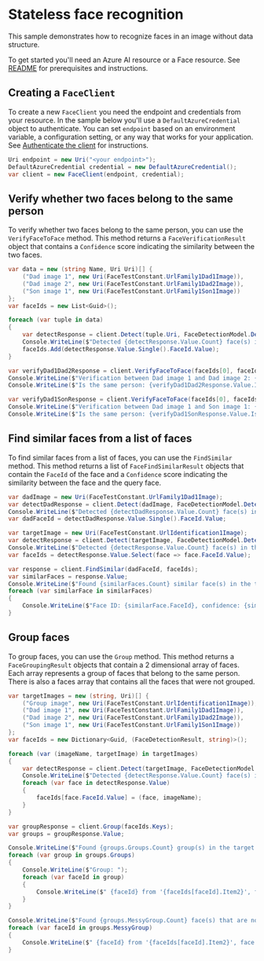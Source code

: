 # Stateless face recognition

This sample demonstrates how to recognize faces in an image without data structure.

To get started you'll need an Azure AI resource or a Face resource. See [README][README] for prerequisites and instructions.

## Creating a `FaceClient`

To create a new `FaceClient` you need the endpoint and credentials from your resource. In the sample below you'll use a `DefaultAzureCredential` object to authenticate. You can set `endpoint` based on an environment variable, a configuration setting, or any way that works for your application. See [Authenticate the client][README_authticate] for instructions.

```C# Snippet:CreateFaceClient
Uri endpoint = new Uri("<your endpoint>");
DefaultAzureCredential credential = new DefaultAzureCredential();
var client = new FaceClient(endpoint, credential);
```

## Verify whether two faces belong to the same person

To verify whether two faces belong to the same person, you can use the `VerifyFaceToFace` method. This method returns a `FaceVerificationResult` object that contains a `Confidence` score indicating the similarity between the two faces.

```C# Snippet:VerifyFaceToFace
var data = new (string Name, Uri Uri)[] {
    ("Dad image 1", new Uri(FaceTestConstant.UrlFamily1Dad1Image)),
    ("Dad image 2", new Uri(FaceTestConstant.UrlFamily1Dad2Image)),
    ("Son image 1", new Uri(FaceTestConstant.UrlFamily1Son1Image))
};
var faceIds = new List<Guid>();

foreach (var tuple in data)
{
    var detectResponse = client.Detect(tuple.Uri, FaceDetectionModel.Detection03, FaceRecognitionModel.Recognition04, true);
    Console.WriteLine($"Detected {detectResponse.Value.Count} face(s) in the image '{tuple.Name}'.");
    faceIds.Add(detectResponse.Value.Single().FaceId.Value);
}

var verifyDad1Dad2Response = client.VerifyFaceToFace(faceIds[0], faceIds[1]);
Console.WriteLine($"Verification between Dad image 1 and Dad image 2: {verifyDad1Dad2Response.Value.Confidence}");
Console.WriteLine($"Is the same person: {verifyDad1Dad2Response.Value.IsIdentical}");

var verifyDad1SonResponse = client.VerifyFaceToFace(faceIds[0], faceIds[2]);
Console.WriteLine($"Verification between Dad image 1 and Son image 1: {verifyDad1SonResponse.Value.Confidence}");
Console.WriteLine($"Is the same person: {verifyDad1SonResponse.Value.IsIdentical}");
```

## Find similar faces from a list of faces

To find similar faces from a list of faces, you can use the `FindSimilar` method. This method returns a list of `FaceFindSimilarResult` objects that contain the `FaceId` of the face and a `Confidence` score indicating the similarity between the face and the query face.

```C# Snippet:FindSimilar
var dadImage = new Uri(FaceTestConstant.UrlFamily1Dad1Image);
var detectDadResponse = client.Detect(dadImage, FaceDetectionModel.Detection03, FaceRecognitionModel.Recognition04, true);
Console.WriteLine($"Detected {detectDadResponse.Value.Count} face(s) in the Dad image.");
var dadFaceId = detectDadResponse.Value.Single().FaceId.Value;

var targetImage = new Uri(FaceTestConstant.UrlIdentification1Image);
var detectResponse = client.Detect(targetImage, FaceDetectionModel.Detection03, FaceRecognitionModel.Recognition04, true);
Console.WriteLine($"Detected {detectResponse.Value.Count} face(s) in the image.");
var faceIds = detectResponse.Value.Select(face => face.FaceId.Value);

var response = client.FindSimilar(dadFaceId, faceIds);
var similarFaces = response.Value;
Console.WriteLine($"Found {similarFaces.Count} similar face(s) in the target image.");
foreach (var similarFace in similarFaces)
{
    Console.WriteLine($"Face ID: {similarFace.FaceId}, confidence: {similarFace.Confidence}");
}
```

## Group faces

To group faces, you can use the `Group` method. This method returns a `FaceGroupingResult` objects that contain a 2 dimensional array of faces. Each array represents a group of faces that belong to the same person. There is also a faces array that contains all the faces that were not grouped.

```C# Snippet:Group
var targetImages = new (string, Uri)[] {
    ("Group image", new Uri(FaceTestConstant.UrlIdentification1Image)),
    ("Dad image 1", new Uri(FaceTestConstant.UrlFamily1Dad1Image)),
    ("Dad image 2", new Uri(FaceTestConstant.UrlFamily1Dad2Image)),
    ("Son image 1", new Uri(FaceTestConstant.UrlFamily1Son1Image))
};
var faceIds = new Dictionary<Guid, (FaceDetectionResult, string)>();

foreach (var (imageName, targetImage) in targetImages)
{
    var detectResponse = client.Detect(targetImage, FaceDetectionModel.Detection03, FaceRecognitionModel.Recognition04, true);
    Console.WriteLine($"Detected {detectResponse.Value.Count} face(s) in the image '{imageName}'.");
    foreach (var face in detectResponse.Value)
    {
        faceIds[face.FaceId.Value] = (face, imageName);
    }
}

var groupResponse = client.Group(faceIds.Keys);
var groups = groupResponse.Value;

Console.WriteLine($"Found {groups.Groups.Count} group(s) in the target images.");
foreach (var group in groups.Groups)
{
    Console.WriteLine($"Group: ");
    foreach (var faceId in group)
    {
        Console.WriteLine($" {faceId} from '{faceIds[faceId].Item2}', face rectangle: {faceIds[faceId].Item1.FaceRectangle.Left}, {faceIds[faceId].Item1.FaceRectangle.Top}, {faceIds[faceId].Item1.FaceRectangle.Width}, {faceIds[faceId].Item1.FaceRectangle.Height}");
    }
}

Console.WriteLine($"Found {groups.MessyGroup.Count} face(s) that are not in any group.");
foreach (var faceId in groups.MessyGroup)
{
    Console.WriteLine($" {faceId} from '{faceIds[faceId].Item2}', face rectangle: {faceIds[faceId].Item1.FaceRectangle.Left}, {faceIds[faceId].Item1.FaceRectangle.Top}, {faceIds[faceId].Item1.FaceRectangle.Width}, {faceIds[faceId].Item1.FaceRectangle.Height}");
}
```

[README]: https://github.com/Azure/azure-sdk-for-net/tree/main/sdk/face/Azure.AI.Vision.Face#getting-started
[README_authticate]: https://github.com/Azure/azure-sdk-for-net/tree/main/sdk/face/Azure.AI.Vision.Face#authenticate-the-client
